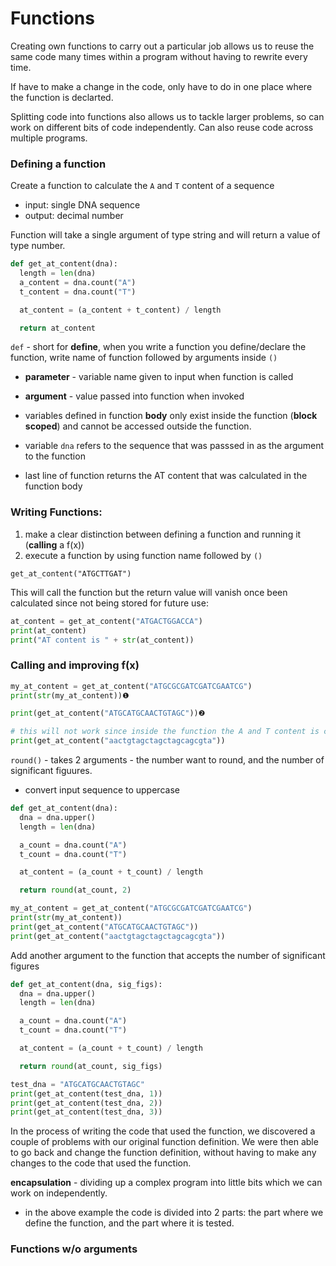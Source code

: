 # Functions

Creating own functions to carry out a particular job allows us to reuse the same code many times within a program without having to rewrite every time.

If have to make a change in the code, only have to do in one place where the function is declarted.

Splitting code into functions also allows us to tackle larger problems, so can work on different bits of code independently. Can also reuse code across multiple programs.

### Defining a function

Create a function to calculate the `A` and `T` content of a sequence

- input: single DNA sequence
- output: decimal number

Function will take a single argument of type string and will return a value of type number.

```python
def get_at_content(dna):
  length = len(dna)
  a_content = dna.count("A")
  t_content = dna.count("T")

  at_content = (a_content + t_content) / length

  return at_content
```

`def` - short for **define**, when you write a function you define/declare the function, write name of function followed by arguments inside `()`

- **parameter** - variable name given to input when function is called
- **argument** - value passed into function when invoked
- variables defined in function **body** only exist inside the function (**block scoped**) and cannot be accessed outside the function.

- variable `dna` refers to the sequence that was passsed in as the argument to the function

- last line of function returns the AT content that was calculated in the function body

### Writing Functions:

1. make a clear distinction between defining a function and running it (**calling** a f(x))
2. execute a function by using function name followed by `()`

`get_at_content("ATGCTTGAT")`

This will call the function but the return value will vanish once been calculated since not being stored for future use:

```python
at_content = get_at_content("ATGACTGGACCA")
print(at_content)
print("AT content is " + str(at_content))
```

### Calling and improving f(x)

```python
my_at_content = get_at_content("ATGCGCGATCGATCGAATCG")
print(str(my_at_content))❶

print(get_at_content("ATGCATGCAACTGTAGC"))❷

# this will not work since inside the function the A and T content is case sensitive - uppercase
print(get_at_content("aactgtagctagctagcagcgta"))
```

`round()` - takes 2 arguments - the number want to round, and the number of significant figuures.

- convert input sequence to uppercase

```python
def get_at_content(dna):
  dna = dna.upper()
  length = len(dna)

  a_count = dna.count("A")
  t_count = dna.count("T")

  at_content = (a_count + t_count) / length

  return round(at_count, 2)

my_at_content = get_at_content("ATGCGCGATCGATCGAATCG")
print(str(my_at_content))
print(get_at_content("ATGCATGCAACTGTAGC"))
print(get_at_content("aactgtagctagctagcagcgta"))
```

Add another argument to the function that accepts the number of significant figures

```python
def get_at_content(dna, sig_figs):
  dna = dna.upper()
  length = len(dna)

  a_count = dna.count("A")
  t_count = dna.count("T")

  at_content = (a_count + t_count) / length

  return round(at_count, sig_figs)

test_dna = "ATGCATGCAACTGTAGC"
print(get_at_content(test_dna, 1))
print(get_at_content(test_dna, 2))
print(get_at_content(test_dna, 3))
```

In the process of writing the code that used the function, we discovered a couple of problems with our original function definition. We were then able to go back and change the function definition, without having to make any changes to the code that used the function.

**encapsulation** - dividing up a complex program into little bits which we can work on independently.

- in the above example the code is divided into 2 parts: the part where we define the function, and the part where it is tested.

### Functions w/o arguments
